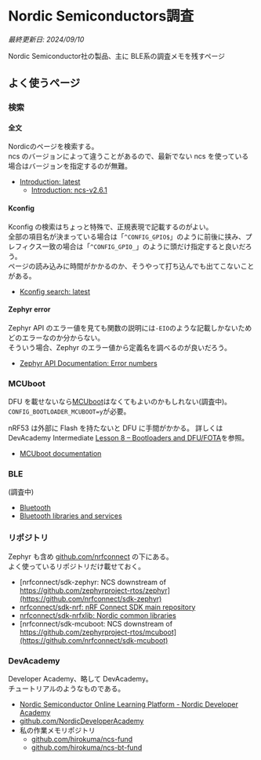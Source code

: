 # Nordic Semiconductors調査

<i>最終更新日: 2024/09/10</i>

Nordic Semiconductor社の製品、主に BLE系の調査メモを残すページ

## よく使うページ



### 検索

#### 全文

Nordicのページを検索する。  
ncs のバージョンによって違うことがあるので、最新でない ncs を使っている場合はバージョンを指定するのが無難。

* [Introduction: latest](https://docs.nordicsemi.com/bundle/ncs-latest/page/nrf/index.html)
  * [Introduction: ncs-v2.6.1](https://docs.nordicsemi.com/bundle/ncs-2.6.1/page/nrf/index.html)

#### Kconfig

Kconfig の検索はちょっと特殊で、正規表現で記載するのがよい。  
全部の項目名が決まっている場合は「`^CONFIG_GPIO$`」のように前後に挟み、プレフィクス一致の場合は「`^CONFIG_GPIO_`」のように頭だけ指定すると良いだろう。  
ページの読み込みに時間がかかるのか、そうやって打ち込んでも出てこないことがある。

* [Kconfig search: latest](https://docs.nordicsemi.com/bundle/ncs-latest/page/kconfig/index.html)

#### Zephyr error

Zephyr API のエラー値を見ても関数の説明には`-EIO`のような記載しかないためどのエラーなのか分からない。  
そういう場合、Zephyr のエラー値から定義名を調べるのが良いだろう。

* [Zephyr API Documentation: Error numbers](https://docs.zephyrproject.org/apidoc/latest/group__system__errno.html)

### MCUboot

DFU を載せないなら[MCUboot](https://docs.mcuboot.com/)はなくてもよいのかもしれない(調査中)。  
`CONFIG_BOOTLOADER_MCUBOOT=y`が必要。

nRF53 は外部に Flash を持たないと DFU に手間がかかる。
詳しくは DevAcademy Intermediate [Lesson 8 – Bootloaders and DFU/FOTA](https://academy.nordicsemi.com/courses/nrf-connect-sdk-intermediate/lessons/lesson-8-bootloaders-and-dfu-fota/)を参照。

* [MCUboot documentation](https://docs.nordicsemi.com/bundle/ncs-latest/page/mcuboot/wrapper.html)

### BLE

(調査中)

* [Bluetooth](https://docs.nordicsemi.com/bundle/ncs-latest/page/zephyr/connectivity/bluetooth/index.html)
* [Bluetooth libraries and services](https://docs.nordicsemi.com/bundle/ncs-2.6.1/page/nrf/libraries/bluetooth_services/index.html)

### リポジトリ

Zephyr も含め [github.com/nrfconnect](https://github.com/nrfconnect) の下にある。  
よく使っているリポジトリだけ載せておく。

* [nrfconnect/sdk-zephyr: NCS downstream of https://github.com/zephyrproject-rtos/zephyr](https://github.com/nrfconnect/sdk-zephyr)
* [nrfconnect/sdk-nrf: nRF Connect SDK main repository](https://github.com/nrfconnect/sdk-nrf)
* [nrfconnect/sdk-nrfxlib: Nordic common libraries](https://github.com/nrfconnect/sdk-nrfxlib)
* [nrfconnect/sdk-mcuboot: NCS downstream of https://github.com/zephyrproject-rtos/mcuboot](https://github.com/nrfconnect/sdk-mcuboot)

### DevAcademy

Developer Academy、略して DevAcademy。  
チュートリアルのようなものである。

* [Nordic Semiconductor Online Learning Platform - Nordic Developer Academy](https://academy.nordicsemi.com/)
* [github.com/NordicDeveloperAcademy](https://github.com/NordicDeveloperAcademy)
* 私の作業メモリポジトリ
  * [github.com/hirokuma/ncs-fund](https://github.com/hirokuma/ncs-fund)
  * [github.com/hirokuma/ncs-bt-fund](https://github.com/hirokuma/ncs-bt-fund)
